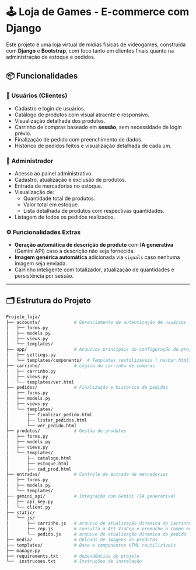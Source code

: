 # 🕹️ Loja de Games - E-commerce com Django

Este projeto é uma loja virtual de mídias físicas de videogames, construída com **Django** e **Bootstrap**, com foco tanto em clientes finais quanto na administração de estoque e pedidos.

## 📦 Funcionalidades

### 👤 Usuários (Clientes)
- Cadastro e login de usuários.
- Catálogo de produtos com visual atraente e responsivo.
- Visualização detalhada dos produtos.
- Carrinho de compras baseado em **sessão**, sem necessidade de login prévio.
- Finalização de pedido com preenchimento de dados.
- Histórico de pedidos feitos e visualização detalhada de cada um.

### 🔐 Administrador
- Acesso ao painel administrativo.
- Cadastro, atualização e exclusão de produtos.
- Entrada de mercadorias no estoque.
- Visualização de:
  - Quantidade total de produtos.
  - Valor total em estoque.
  - Lista detalhada de produtos com respectivas quantidades.
- Listagem de todos os pedidos realizados.

### ⚙️ Funcionalidades Extras
- **Geração automática de descrição de produto** com **IA generativa** (Gemini API) caso a descrição não seja fornecida.
- **Imagem genérica automática** adicionada via `signals` caso nenhuma imagem seja enviada.
- Carrinho inteligente com totalizador, atualização de quantidades e persistência por sessão.

---

## 🗂️ Estrutura do Projeto

```bash
Projeto_loja/
├── accounts/             # Gerenciamento de autenticação de usuários
│   ├── forms.py
│   ├── models.py
│   ├── views.py
│   └── templates/
├── app/                  # Arquivos principais da configuração do projeto Django
│   ├── settings.py
│   └── templates/components/  # Templates reutilizáveis (_navbar.html, _footer.html, etc.)
├── carrinho/             # Lógica do carrinho de compras
│   ├── carrinho.py
│   ├── views.py
│   └── templates/ver.html
├── pedidos/              # Finalização e histórico de pedidos
│   ├── forms.py
│   ├── models.py
│   ├── views.py
│   └── templates/
│       ├── finalizar_pedido.html
│       ├── listar_pedidos.html
│       └── ver_pedido.html
├── produtos/             # Gestão de produtos
│   ├── forms.py
│   ├── models.py
│   ├── views.py
│   └── templates/
│       ├── catalogo.html
│       ├── estoque.html
│       ├── cad_prod.html
├── entradas/             # Controle de entrada de mercadorias
│   ├── forms.py
│   ├── models.py
│   └── templates/
├── gemini_api/           # Integração com Gemini (IA generativa)
│   ├── api_key.py
│   └── client.py
├── static/
│   └── js/
│       ├── carrinho.js   # arquivo de atualização dinamica do carrinho
│       ├── cep.js        # consulta a API ViaCep e preenche o campo endereço
│       └── pedido.js     # arquivo de atualização dinamica do pedido
├── media/                # Uploads de imagens de produtos
├── templates/            # Base e componentes HTML reutilizáveis
├── manage.py
├── requirements.txt      # dependências do projeto
└──  instrucoes.txt       # Instruções de instalação

```
